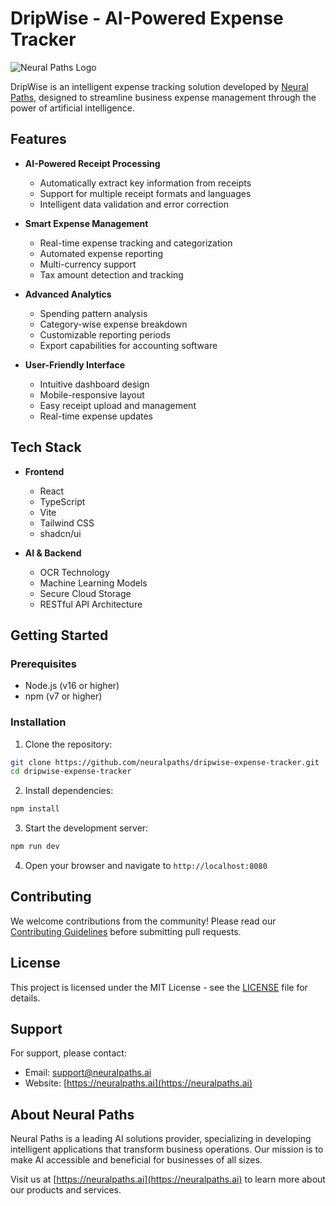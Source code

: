 # DripWise - AI-Powered Expense Tracker

![Neural Paths Logo](https://www.neuralpaths.ai/images/neural-paths-footer.svg)

DripWise is an intelligent expense tracking solution developed by [Neural Paths](https://neuralpaths.ai), designed to streamline business expense management through the power of artificial intelligence.

## Features

- **AI-Powered Receipt Processing**
  - Automatically extract key information from receipts
  - Support for multiple receipt formats and languages
  - Intelligent data validation and error correction

- **Smart Expense Management**
  - Real-time expense tracking and categorization
  - Automated expense reporting
  - Multi-currency support
  - Tax amount detection and tracking

- **Advanced Analytics**
  - Spending pattern analysis
  - Category-wise expense breakdown
  - Customizable reporting periods
  - Export capabilities for accounting software

- **User-Friendly Interface**
  - Intuitive dashboard design
  - Mobile-responsive layout
  - Easy receipt upload and management
  - Real-time expense updates

## Tech Stack

- **Frontend**
  - React
  - TypeScript
  - Vite
  - Tailwind CSS
  - shadcn/ui

- **AI & Backend**
  - OCR Technology
  - Machine Learning Models
  - Secure Cloud Storage
  - RESTful API Architecture

## Getting Started

### Prerequisites

- Node.js (v16 or higher)
- npm (v7 or higher)

### Installation

1. Clone the repository:
```bash
git clone https://github.com/neuralpaths/dripwise-expense-tracker.git
cd dripwise-expense-tracker
```

2. Install dependencies:
```bash
npm install
```

3. Start the development server:
```bash
npm run dev
```

4. Open your browser and navigate to `http://localhost:8080`

## Contributing

We welcome contributions from the community! Please read our [Contributing Guidelines](CONTRIBUTING.md) before submitting pull requests.

## License

This project is licensed under the MIT License - see the [LICENSE](LICENSE) file for details.

## Support

For support, please contact:
- Email: support@neuralpaths.ai
- Website: [https://neuralpaths.ai](https://neuralpaths.ai)

## About Neural Paths

Neural Paths is a leading AI solutions provider, specializing in developing intelligent applications that transform business operations. Our mission is to make AI accessible and beneficial for businesses of all sizes.

Visit us at [https://neuralpaths.ai](https://neuralpaths.ai) to learn more about our products and services.
